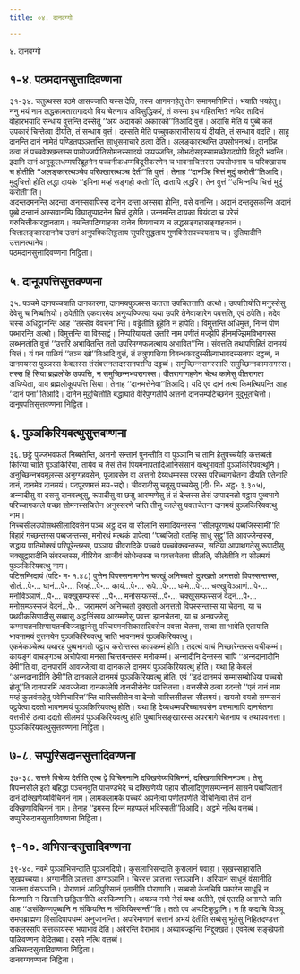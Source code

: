 ```yaml
---
title: ०४. दानवग्गो

---
```

४. दानवग्गो  


## १-४. पठमदानसुत्तादिवण्णना

३१-३४. चतुत्थस्स पठमे आसज्‍जाति यस्स देति, तस्स आगमनहेतु तेन समागमनिमित्तं। भयाति भयहेतु। ननु भयं नाम लद्धकामतारागादयो विय चेतनाय अविसुद्धिकरं, तं कस्मा इध गहितन्ति? नयिदं तादिसं वोहारभयादिं सन्धाय वुत्तन्ति दस्सेतुं ‘‘अयं अदायको अकारको’’तिआदि वुत्तं। अदासि मेति यं पुब्बे कतं उपकारं चिन्तेत्वा दीयति, तं सन्धाय वुत्तं। दस्सति मेति पच्‍चुपकारासीसाय यं दीयति, तं सन्धाय वदति। साहु दानन्ति दानं नामेतं पण्डितपञ्‍ञत्तन्ति साधुसमाचारे ठत्वा देति। अलङ्कारत्थन्ति उपसोभनत्थं। दानञ्हि दत्वा तं पच्‍चवेक्खन्तस्स पामोज्‍जपीतिसोमनस्सादयो उप्पज्‍जन्ति, लोभदोसइस्सामच्छेरादयोपि विदूरी भवन्ति। इदानि दानं अनुकूलधम्मपरिब्रूहनेन पच्‍चनीकधम्मविदूरीकरणेन च भावनाचित्तस्स उपसोभनाय च परिक्खाराय च होतीति ‘‘अलङ्कारत्थञ्‍चेव परिक्खारत्थञ्‍च देती’’ति वुत्तं। तेनाह ‘‘दानञ्हि चित्तं मुदुं करोती’’तिआदि। मुदुचित्तो होति लद्धा दायके ‘‘इमिना मय्हं सङ्गहो कतो’’ति, दातापि लद्धरि। तेन वुत्तं ‘‘उभिन्‍नम्पि चित्तं मुदुं करोती’’ति।  
अदन्तदमनन्ति अदन्ता अनस्सवापिस्स दानेन दन्ता अस्सवा होन्ति, वसे वत्तन्ति। अदानं दन्तदूसकन्ति अदानं पुब्बे दन्तानं अस्सवानम्पि विघातुप्पादनेन चित्तं दूसेति। उन्‍नमन्ति दायका पियंवदा च परेसं गरुचित्तीकारट्ठानताय। नमन्तिपटिग्गाहका दानेन पियवाचाय च लद्धसङ्गहासङ्गाहकानं।  
चित्तालङ्कारदानमेव उत्तमं अनुपक्‍किलिट्ठताय सुपरिसुद्धताय गुणविसेसपच्‍चयताय च। दुतियादीनि उत्तानत्थानेव।  
पठमदानसुत्तादिवण्णना निट्ठिता।  


## ५. दानूपपत्तिसुत्तवण्णना

३५. पञ्‍चमे दानपच्‍चयाति दानकारणा, दानमयपुञ्‍ञस्स कतत्ता उपचितत्ताति अत्थो। उपपत्तियोति मनुस्सेसु देवेसु च निब्बत्तियो। ठपेतीति एकवारमेव अनुप्पज्‍जित्वा यथा उपरि तेनेवाकारेन पवत्तति, एवं ठपेति। तदेव चस्स अधिट्ठानन्ति आह ‘‘तस्सेव वेवचन’’न्ति। वड्ढेतीति ब्रूहेति न हापेति। विमुत्तन्ति अधिमुत्तं, निन्‍नं पोणं पब्भारन्ति अत्थो। विमुत्तन्ति वा विस्सट्ठं। निप्परियायतो उत्तरि नाम पणीतं मज्झेपि हीनमज्झिमविभागस्स लब्भनतोति वुत्तं ‘‘उत्तरि अभावितन्ति ततो उपरिमग्गफलत्थाय अभावित’’न्ति। संवत्तति तथापणिहितं दानमयं चित्तं। यं पन पाळियं ‘‘तञ्‍च खो’’तिआदि वुत्तं, तं तत्रुपपत्तिया विबन्धकरदुस्सील्याभावदस्सनपरं दट्ठब्बं, न दानमयस्स पुञ्‍ञस्स केवलस्स तंसंवत्तनतादस्सनपरन्ति दट्ठब्बं। समुच्छिन्‍नरागस्साति समुच्छिन्‍नकामरागस्स। तस्स हि सिया ब्रह्मलोके उपपत्ति, न समुच्छिन्‍नभवरागस्स। वीतरागग्गहणेन चेत्थ कामेसु वीतरागता अधिप्पेता, याय ब्रह्मलोकूपपत्ति सिया। तेनाह ‘‘दानमत्तेनेवा’’तिआदि। यदि एवं दानं तत्थ किमत्थियन्ति आह ‘‘दानं पना’’तिआदि। दानेन मुदुचित्तोति बद्धाघाते वेरिपुग्गलेपि अत्तनो दानसम्पटिच्छनेन मुदुभूतचित्तो।  
दानूपपत्तिसुत्तवण्णना निट्ठिता।  


## ६. पुञ्‍ञकिरियवत्थुसुत्तवण्णना

३६. छट्ठे पुज्‍जभवफलं निब्बत्तेन्ति, अत्तनो सन्तानं पुनन्तीति वा पुञ्‍ञानि च तानि हेतुपच्‍चयेहि कत्तब्बतो किरिया चाति पुञ्‍ञकिरिया, तायेव च तेसं तेसं पियमनापतादिआनिसंसानं वत्थुभावतो पुञ्‍ञकिरियवत्थूनि।  
अनुच्छिन्‍नभवमूलस्स अनुग्गहवसेन, पूजावसेन वा अत्तनो देय्यधम्मस्स परस्स परिच्‍चागचेतना दीयति एतेनाति दानं, दानमेव दानमयं। पदपूरणमत्तं मय-सद्दो। चीवरादीसु चतूसु पच्‍चयेसु (दी॰ नि॰ अट्ठ॰ ३.३०५), अन्‍नादीसु वा दससु दानवत्थूसु, रूपादीसु वा छसु आरम्मणेसु तं तं देन्तस्स तेसं उप्पादनतो पट्ठाय पुब्बभागे परिच्‍चागकाले पच्छा सोमनस्सचित्तेन अनुस्सरणे चाति तीसु कालेसु पवत्तचेतना दानमयं पुञ्‍ञकिरियवत्थु नाम।  
निच्‍चसीलउपोसथसीलादिवसेन पञ्‍च अट्ठ दस वा सीलानि समादियन्तस्स ‘‘सीलपूरणत्थं पब्बजिस्सामी’’ति विहारं गच्छन्तस्स पब्बजन्तस्स, मनोरथं मत्थकं पापेत्वा ‘‘पब्बजितो वतम्हि साधु सुट्ठू’’ति आवज्‍जेन्तस्स, सद्धाय पातिमोक्खं परिपूरेन्तस्स, पञ्‍ञाय चीवरादिके पच्‍चये पच्‍चवेक्खन्तस्स, सतिया आपाथगतेसु रूपादीसु चक्खुद्वारादीनि संवरन्तस्स, वीरियेन आजीवं सोधेन्तस्स च पवत्तचेतना सीलति, सीलेतीति वा सीलमयं पुञ्‍ञकिरियवत्थु नाम।  
पटिसम्भिदायं (पटि॰ म॰ १.४८) वुत्तेन विपस्सनामग्गेन चक्खुं अनिच्‍चतो दुक्खतो अनत्ततो विपस्सन्तस्स, सोतं…पे॰… घानं…पे॰… जिव्हं…पे॰… कायं…पे॰… रूपे…पे॰… धम्मे…पे॰… चक्खुविञ्‍ञाणं…पे॰… मनोविञ्‍ञाणं…पे॰… चक्खुसम्फस्सं …पे॰… मनोसम्फस्सं…पे॰… चक्खुसम्फस्सजं वेदनं…पे॰… मनोसम्फस्सजं वेदनं…पे॰… जरामरणं अनिच्‍चतो दुक्खतो अनत्ततो विपस्सन्तस्स या चेतना, या च पथवीकसिणादीसु सब्बासु अट्ठत्तिंसाय आरम्मणेसु पवत्ता झानचेतना, या च अनवज्‍जेसु कम्मायतनसिप्पायतनविज्‍जाट्ठानेसु परिचयमनसिकारादिवसेन पवत्ता चेतना, सब्बा सा भावेति एतायाति भावनामयं वुत्तनयेन पुञ्‍ञकिरियवत्थु चाति भावनामयं पुञ्‍ञकिरियवत्थु।  
एकमेकञ्‍चेत्थ यथारहं पुब्बभागतो पट्ठाय करोन्तस्स कायकम्मं होति। तदत्थं वाचं निच्छारेन्तस्स वचीकम्मं। कायङ्गं वाचङ्गञ्‍च अचोपेत्वा मनसा चिन्तयन्तस्स मनोकम्मं। अन्‍नादीनि देन्तस्स चापि ‘‘अन्‍नदानादीनि देमी’’ति वा, दानपारमिं आवज्‍जेत्वा वा दानकाले दानमयं पुञ्‍ञकिरियवत्थु होति। यथा हि केवलं ‘‘अन्‍नदानादीनि देमी’’ति दानकाले दानमयं पुञ्‍ञकिरियवत्थु होति, एवं ‘‘इदं दानमयं सम्मासम्बोधिया पच्‍चयो होतू’’ति दानपारमिं आवज्‍जेत्वा दानकालेपि दानसीसेनेव पवत्तितत्ता। वत्तसीसे ठत्वा ददन्तो ‘‘एतं दानं नाम मय्हं कुलवंसहेतु पवेणिचारित्त’’न्ति चारित्तसीसेन वा देन्तो चारित्तसीलत्ता सीलमयं। खयतो वयतो सम्मसनं पट्ठपेत्वा ददतो भावनामयं पुञ्‍ञकिरियवत्थु होति। यथा हि देय्यधम्मपरिच्‍चागवसेन वत्तमानापि दानचेतना वत्तसीसे ठत्वा ददतो सीलमयं पुञ्‍ञकिरियवत्थु होति पुब्बाभिसङ्खारस्स अपरभागे चेतनाय च तथापवत्तत्ता।  
पुञ्‍ञकिरियवत्थुसुत्तवण्णना निट्ठिता।  


## ७-८. सप्पुरिसदानसुत्तादिवण्णना

३७-३८. सत्तमे विचेय्य देतीति एत्थ द्वे विचिननानि दक्खिणेय्यविचिननं, दक्खिणाविचिननञ्‍च। तेसु विपन्‍नसीले इतो बहिद्धा पञ्‍चनवुति पासण्डभेदे च दक्खिणेय्ये पहाय सीलादिगुणसम्पन्‍नानं सासने पब्बजितानं दानं दक्खिणेय्यविचिननं नाम। लामकलामके पच्‍चये अपनेत्वा पणीतपणीते विचिनित्वा तेसं दानं दक्खिणाविचिननं नाम। तेनाह ‘‘इमस्स दिन्‍नं महप्फलं भविस्सती’’तिआदि। अट्ठमे नत्थि वत्तब्बं।  
सप्पुरिसदानसुत्तादिवण्णना निट्ठिता।  


## ९-१०. अभिसन्दसुत्तादिवण्णना

३९-४०. नवमे पुञ्‍ञाभिसन्दाति पुञ्‍ञनदियो। कुसलाभिसन्दाति कुसलानं पवाहा। सुखस्साहाराति सुखपच्‍चया। अग्गानीति ञातत्ता अग्गञ्‍ञानि। चिररत्तं ञातत्ता रत्तञ्‍ञानि। अरियानं साधूनं वंसानीति ञातत्ता वंसञ्‍ञानि। पोराणानं आदिपुरिसानं एतानीति पोराणानि। सब्बसो केनचिपि पकारेन साधूहि न किण्णानि न खित्तानि छड्डितानीति असंकिण्णानि। अयञ्‍च नयो नेसं यथा अतीते, एवं एतरहि अनागते चाति आह ‘‘असंकिण्णपुब्बानि न संकियन्ति न संकियिस्सन्ती’’ति। ततो एव अप्पटिकुट्ठानि। न हि कदाचि विञ्‍ञू समणब्राह्मणा हिंसादिपापधम्मं अनुजानन्ति। अपरिमाणानं सत्तानं अभयं देतीति सब्बेसु भूतेसु निहितदण्डत्ता सकलस्सपि सत्तकायस्स भयाभावं देति। अवेरन्ति वेराभावं। अब्याबज्झन्ति निद्दुक्खतं। एवमेत्थ सङ्खेपतो पाळिवण्णना वेदितब्बा। दसमे नत्थि वत्तब्बं।  
अभिसन्दसुत्तादिवण्णना निट्ठिता।  
दानवग्गवण्णना निट्ठिता।  